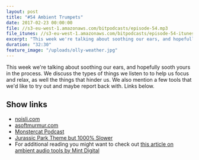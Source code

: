 ```yaml
---
layout: post
title: "#54 Ambient Trumpets"
date: 2017-02-23 00:00:00
file: //s3-eu-west-1.amazonaws.com/bitpodcasts/episode-54.mp3
file_itunes: //s3-eu-west-1.amazonaws.com/bitpodcasts/episode-54-itunes.m4a
excerpt: "This week we're talking about soothing our ears, and hopefully sooth yours in the process. We discuss the types of things we listen to to help us focus and relax."
duration: "32:30"
feature_image: "/uploads/olly-weather.jpg"
---
```


This week we're talking about soothing our ears, and hopefully sooth yours in the process. We discuss the types of things we listen to to help us focus and relax, as well the things that hinder us. We also mention a few tools that we'd like to try out and maybe report back with. Links below.

## Show links

- [noisli.com](https://www.noisli.com/)
- [asoftmurmur.com](http://asoftmurmur.com/)
- [Monstercat Podcast](https://soundcloud.com/monstercat)
- [Jurassic Park Theme but 1000% Slower](https://soundcloud.com/birdfeeder/jurassic-park-theme-1000-slower)
- For additional reading you might want to check out [this article on ambient audio tools by Mint Digital](https://medium.com/mint-digital/online-noise-generators-compared-f3ee08bf1738#.hwvf5nuog)
